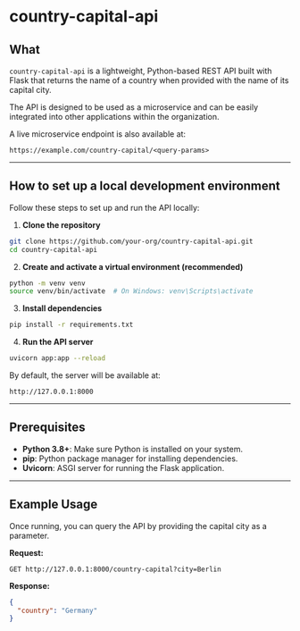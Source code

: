 # country-capital-api

## What

`country-capital-api` is a lightweight, Python-based REST API built with Flask that returns the name of a country when provided with the name of its capital city.

The API is designed to be used as a microservice and can be easily integrated into other applications within the organization.

A live microservice endpoint is also available at:

```
https://example.com/country-capital/<query-params>
```

---

## How to set up a local development environment

Follow these steps to set up and run the API locally:

1. **Clone the repository**

```bash
git clone https://github.com/your-org/country-capital-api.git
cd country-capital-api
```

2. **Create and activate a virtual environment (recommended)**

```bash
python -m venv venv
source venv/bin/activate  # On Windows: venv\Scripts\activate
```

3. **Install dependencies**

```bash
pip install -r requirements.txt
```

4. **Run the API server**

```bash
uvicorn app:app --reload
```

By default, the server will be available at:

```
http://127.0.0.1:8000
```

---

## Prerequisites

* **Python 3.8+**: Make sure Python is installed on your system.
* **pip**: Python package manager for installing dependencies.
* **Uvicorn**: ASGI server for running the Flask application.

---

## Example Usage

Once running, you can query the API by providing the capital city as a parameter.

**Request:**

```
GET http://127.0.0.1:8000/country-capital?city=Berlin
```

**Response:**

```json
{
  "country": "Germany"
}
```

